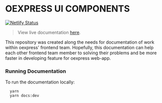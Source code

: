 # OEXPRESS UI COMPONENTS
[![Netlify Status](https://api.netlify.com/api/v1/badges/18d15bcb-7296-4340-925a-492369d5af04/deploy-status)](https://app.netlify.com/sites/oex-components/deploys)

> View live documentation [here](https://oex-components.netlify.app/).


This repository was created along the needs for documentation of work within oexpress' frontend team. Hopefully, this documentation can help each other frontend team member to solving their problems and be more faster in developing feature for oexpress web-app.

### Running Documentation
To run the documentation locally:
```script
  yarn
  yarn docs:dev
```


